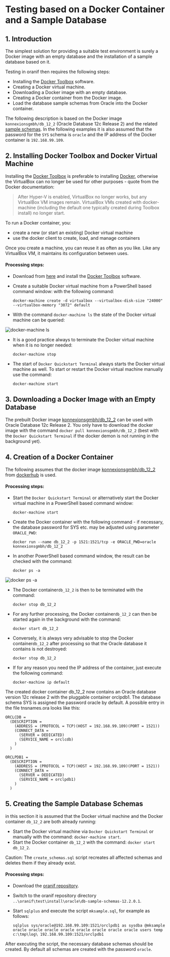 # Testing based on a Docker Container and a Sample Database 

## 1. Introduction

The simplest solution for providing a suitable test environment is surely a Docker image with an empty database and the installation of a sample database based on it.

Testing in oranif then requires the following steps: 

- Installing the [Docker Toolbox](https://docs.docker.com/toolbox/) software.
- Creating a Docker virtual machine.
- Downloading a Docker image with an empty database.
- Creating a Docker container from the Docker image.
- Load the database sample schemas from Oracle into the Docker container.

The following description is based on the Docker image `konnexionsgmbh/db_12_2`  (Oracle Database 12c Release 2) and  the related [sample schemas](https://github.com/oracle/db-sample-schemas/releases/tag/v12.2.0.1).
In the following examples it is also assumed that the password for the `SYS` schema is `oracle` and the IP address of the Docker container is `192.168.99.109`. 

## 2. Installing Docker Toolbox and Docker Virtual Machine

Installing the [Docker Toolbox](https://docs.docker.com/toolbox/) is preferable to installing [Docker](https://www.docker.com/), otherwise the VirtualBox can no longer be used for other purposes - quote from the Docker documentation:

> After Hyper-V is enabled, VirtualBox no longer works, but any VirtualBox VM images remain. VirtualBox VMs created with docker-machine (including the default one typically created during Toolbox install) no longer start.

To run a Docker container, you:

- create a new (or start an existing) Docker virtual machine
- use the docker client to create, load, and manage containers

Once you create a machine, you can reuse it as often as you like. 
Like any VirtualBox VM, it maintains its configuration between uses.

#### Processing steps:

- Download from [here](https://github.com/docker/toolbox/releases) and install the [Docker Toolbox](https://docs.docker.com/toolbox/toolbox_install_windows/) software.

- Create a suitable Docker virtual machine from a PowerShell based command window: with the following command: 

    ```docker-machine create -d virtualbox --virtualbox-disk-size "24000" --virtualbox-memory "3072" default```

- With the command `docker-machine ls` the state of the Docker virtual machine can be queried:

![docker-machine ls](https://i.imgur.com/nrfo0yz.png)

- It is a good practice always to terminate the Docker virtual machine when it is no longer needed:

    ```docker-machine stop```

- The start of `Docker Quickstart Terminal` always starts the Docker virtual machine as well. To start or restart the Docker virtual machine manually use the command:

    ```docker-machine start```

## 3. Downloading a Docker Image with an Empty Database

The prebuilt Docker image [konnexionsgmbh/db_12_2](https://cloud.docker.com/u/konnexionsgmbh/repository/docker/konnexionsgmbh/db_12_2) can be used with Oracle Database 12c Release 2.
You only have to download the docker image with the command `docker pull konnexionsgmbh/db_12_2` (best with the  `Docker Quickstart Terminal` if the docker demon is not running in the background yet).

## 4. Creation of a Docker Container

The following assumes that the docker image [konnexionsgmbh/db_12_2](https://cloud.docker.com/u/konnexionsgmbh/repository/docker/konnexionsgmbh/db_12_2) from [dockerhub](https://hub.docker.com/) is used. 

#### Processing steps:

- Start the `Docker Quickstart Terminal` or alternatively start the Docker virtual machine in a PowerShell based command window:

    ```docker-machine start```

- Create the Docker container with the following command - if necessary, the database password for SYS etc. may be adjusted using parameter `ORACLE_PWD`:

    ```docker run --name db_12_2 -p 1521:1521/tcp -e ORACLE_PWD=oracle konnexionsgmbh/db_12_2```

- In another PowerShell based command window, the result can be checked with the command: 

    ```docker ps -a```

![docker ps -a](https://i.imgur.com/ae6GYcS.png)

- The Docker container`db_12_2` is then to be terminated with the command:  

    ```docker stop db_12_2```

- For any further processing, the Docker container`db_12_2` can then be started again in the background with the command:

    ```docker start db_12_2```

- Conversely, it is always very advisable to stop the Docker container`db_12_2` after processing so that the Oracle database it contains is not destroyed: 

    ```docker stop db_12_2```

- If for any reason you need the IP address of the container, just execute the following command: 

    ```docker-machine ip default```

The created docker container db_12_2 now contains an Oracle database version 12c release 2 with the pluggable container orclpdb1. 
The database schema SYS is assigned the password oracle by default. 
A possible entry in the file tnsnames.ora looks like this: 

```
ORCLCDB =
  (DESCRIPTION =
    (ADDRESS = (PROTOCOL = TCP)(HOST = 192.168.99.109)(PORT = 1521))
    (CONNECT_DATA =
      (SERVER = DEDICATED)
      (SERVICE_NAME = orclcdb)
    )
  )

ORCLPDB1 =
  (DESCRIPTION =
    (ADDRESS = (PROTOCOL = TCP)(HOST = 192.168.99.109)(PORT = 1521))
    (CONNECT_DATA =
      (SERVER = DEDICATED)
      (SERVICE_NAME = orclpdb1)
    )
  )
```

## 5. Creating the Sample Database Schemas

in this section it is assumed that the Docker virtual machine and the Docker container `db_12_2` are both already running:

- Start the Docker virtual machine via `Docker Quickstart Terminal` or manually with the command: `docker-machine start`.
- Start the Docker container `db_12_2` with the command: `docker start db_12_2`.

Caution: The `create_schemas.sql` script recreates all affected schemas and deletes them if they already exist.

#### Processing steps:

- Download the [oranif repository](https://github.com/K2InformaticsGmbH/oranif).

- Switch to the oranif repository directory `..\oranif\test\install\oracle\db-sample-schemas-12.2.0.1`.

- Start `sqlplus` and execute the script `mksample.sql`, for example as follows: 

    ```sqlplus sys/oracle@192.168.99.109:1521/orclpdb1 as sysdba @mksample oracle oracle oracle oracle oracle oracle oracle oracle users temp c:\tmp\log\ 192.168.99.109:1521/orclpdb1``` 
 
After executing the script, the necessary database schemas should be created. 
By default all schemas are created with the password `oracle`.


